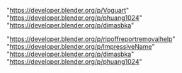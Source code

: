 "https://developer.blender.org/p/Voguart"
"https://developer.blender.org/p/phuang1024"
"https://developer.blender.org/p/dimasbka"
 
"https://developer.blender.org/p/ripoffreportremovalhelp"
"https://developer.blender.org/p/ImpressiveName"
"https://developer.blender.org/p/dimasbka"
"https://developer.blender.org/p/phuang1024"
 
